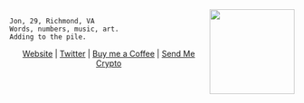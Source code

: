 <img align="right" height="150px" src="https://github-readme-stats.vercel.app/api/top-langs/?username=jmilldotdev&layout=compact&theme=dark&title_color=58a6ff&icon_color=58a6ff&text_color=58a6ff&bg_color=0D1117&hide_border=true&langs_count=6&hide=jupyter%20notebook,TeX"/>

```
Jon, 29, Richmond, VA
Words, numbers, music, art.
Adding to the pile.
```

<p align=center><a href="https://jmill.dev">Website</a> | <a href="https://twitter.com/jmilldotdev">Twitter</a> | <a href="https://www.buymeacoffee.com/jmilldotdev">Buy me a Coffee</a> | <a href="https://gist.github.com/jmilldotdev/a8fcb7b0a8a2bf8d695efbdb83e1b459">Send Me Crypto</a></p>